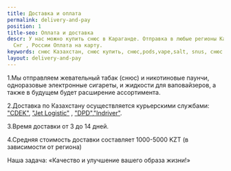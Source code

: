 ```yaml
---
title: Доставка и оплата
permalink: delivery-and-pay
position: 1
title-seo: Оплата и доставка
descr: У нас можно купить снюс в Караганде. Отправка в любые регионы Казахстана ,
  Снг , России Оплата на карту.
keywords: снюс Казахстан, снюс купить, снюс,pods,vape,salt, snus, снюс заказать
layout: delivery-and-pay
---
```


1.Мы отправляем жевательный табак (снюс) и никотиновые паунчи, одноразовые электронные сигареты, и жидкости для ваповайзеров, а также в будущем будет расширение ассортимента. 

2.Доставка по Казахстану осуществляется  курьерскими службами: ["CDEK"](http://cdek.kz/), ["Jet Logistic"](https://www.jet.com.kz) , ["DPD"](https://www.dpd.kz),["Indriver"](https://indriver.com/ru/city).

3.Время доставки от 3 до 14 дней.

4.Средняя стоимость доставки составляет 1000-5000 KZT (в зависимости от региона)

Наша задача: «Качество и улучшение вашего образа жизни!»

